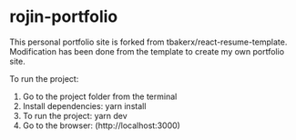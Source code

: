 # rojin-portfolio

This personal portfolio site is forked from tbakerx/react-resume-template. Modification has been done from the template to create my own portfolio site.

To run the project:

1. Go to the project folder from the terminal
2. Install dependencies: yarn install
3. To run the project: yarn dev
4. Go to the browser: (http://localhost:3000)
